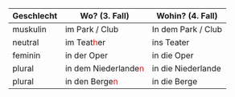 
| Geschlecht | Wo? (3. Fall)                                    | Wohin? (4. Fall)   |
| ---------- | ------------------------------------------------ | ------------------ |
| muskulin   | im Park / Club                                   | In dem Park / Club |
| neutral    | im Teat<font color="#ff0000">h</font>er          | ins Teater         |
| feminin    | in der Oper                                      | in die Oper        |
| plural     | in dem Niederlande<font color="#ff0000">n</font> | in die Niederlande |
| plural     | in den Berge<font color="#ff0000">n</font>                                    | in die Berge       |

